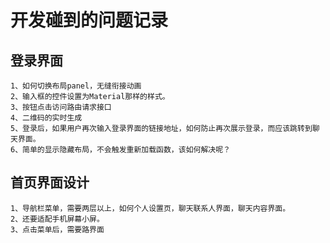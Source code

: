 # 开发碰到的问题记录

## 登录界面
    1、如何切换布局panel，无缝衔接动画
    2、输入框的控件设置为Material那样的样式。
    3、按钮点击访问路由请求接口
    4、二维码的实时生成
    5、登录后，如果用户再次输入登录界面的链接地址，如何防止再次展示登录，而应该跳转到聊天界面。
    6、简单的显示隐藏布局，不会触发重新加载函数，该如何解决呢？
## 首页界面设计
    1、导航栏菜单，需要两层以上，如何个人设置页，聊天联系人界面，聊天内容界面。
    2、还要适配手机屏幕小屏。
    3、点击菜单后，需要路界面